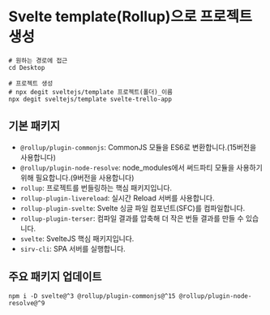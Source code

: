 # Svelte template(Rollup)으로 프로젝트 생성
```shell
# 원하는 경로에 접근
cd Desktop

# 프로젝트 생성
# npx degit sveltejs/template 프로젝트(폴더)_이름
npx degit sveltejs/template svelte-trello-app
```
## 기본 패키지
* `@rollup/plugin-commonjs`: CommonJS 모듈을 ES6로 변환합니다.(15버전을 사용합니다)
* `@rollup/plugin-node-resolve`: node_modules에서 써드파티 모듈을 사용하기 위해 필요합니다.(9버전을 사용합니다)
* `rollup`: 프로젝트를 번들링하는 핵심 패키지입니다.
* `rollup-plugin-livereload`: 실시간 Reload 서버를 사용합니다.
* `rollup-plugin-svelte`: Svelte 싱글 파일 컴포넌트(SFC)를 컴파일합니다.
* `rollup-plugin-terser`: 컴파일 결과를 압축해 더 작은 번들 결과를 만들 수 있습니다.
* `svelte`: SvelteJS 핵심 패키지입니다.
* `sirv-cli`: SPA 서버를 실행합니다.

## 주요 패키지 업데이트
```shell
npm i -D svelte@^3 @rollup/plugin-commonjs@^15 @rollup/plugin-node-resolve@^9
```